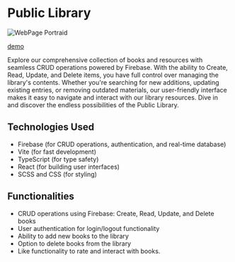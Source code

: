 # Public Library

![WebPage Portraid ](https://user-images.githubusercontent.com/29819444/166085967-56616168-0998-49bb-881e-7521a0ef8b42.jpg)

[demo](https://library-c4c93.web.app/)

Explore our comprehensive collection of books and resources with seamless CRUD operations powered by Firebase. With the ability to Create, Read, Update, and Delete items, you have full control over managing the library's contents. Whether you're searching for new additions, updating existing entries, or removing outdated materials, our user-friendly interface makes it easy to navigate and interact with our library resources. Dive in and discover the endless possibilities of the Public Library.

## Technologies Used
- Firebase (for CRUD operations, authentication, and real-time database)
- Vite (for fast development)
- TypeScript (for type safety)
- React (for building user interfaces)
- SCSS and CSS (for styling)

## Functionalities
- CRUD operations using Firebase: Create, Read, Update, and Delete books
- User authentication for login/logout functionality
- Ability to add new books to the library
- Option to delete books from the library
- Like functionality to rate and interact with books.
